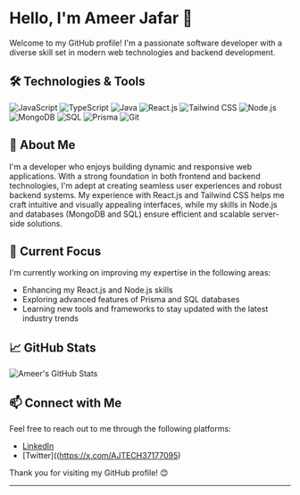 # Hello, I'm Ameer Jafar 👋

Welcome to my GitHub profile! I'm a passionate software developer with a diverse skill set in modern web technologies and backend development.

## 🛠️ Technologies & Tools

![JavaScript](https://img.shields.io/badge/JavaScript-%23F7DF1C.svg?style=for-the-badge&logo=javascript&logoColor=black) ![TypeScript](https://img.shields.io/badge/TypeScript-%232B7489.svg?style=for-the-badge&logo=typescript&logoColor=white) ![Java](https://img.shields.io/badge/Java-%23E34F26.svg?style=for-the-badge&logo=java&logoColor=white) ![React.js](https://img.shields.io/badge/React-%2361DAFB.svg?style=for-the-badge&logo=react&logoColor=black) ![Tailwind CSS](https://img.shields.io/badge/Tailwind%20CSS-%2338B2AC.svg?style=for-the-badge&logo=tailwind-css&logoColor=white) ![Node.js](https://img.shields.io/badge/Node.js-%23339933.svg?style=for-the-badge&logo=node.js&logoColor=white) ![MongoDB](https://img.shields.io/badge/MongoDB-%2347A248.svg?style=for-the-badge&logo=mongodb&logoColor=white) ![SQL](https://img.shields.io/badge/SQL-%234F5D95.svg?style=for-the-badge&logo=postgresql&logoColor=white) ![Prisma](https://img.shields.io/badge/Prisma-%232D3748.svg?style=for-the-badge&logo=prisma&logoColor=white) ![Git](https://img.shields.io/badge/Git-%23F05032.svg?style=for-the-badge&logo=git&logoColor=white)

## 🚀 About Me

I'm a developer who enjoys building dynamic and responsive web applications. With a strong foundation in both frontend and backend technologies, I'm adept at creating seamless user experiences and robust backend systems. My experience with React.js and Tailwind CSS helps me craft intuitive and visually appealing interfaces, while my skills in Node.js and databases (MongoDB and SQL) ensure efficient and scalable server-side solutions.

## 🌱 Current Focus

I'm currently working on improving my expertise in the following areas:
- Enhancing my React.js and Node.js skills
- Exploring advanced features of Prisma and SQL databases
- Learning new tools and frameworks to stay updated with the latest industry trends

## 📈 GitHub Stats

![Ameer's GitHub Stats](https://github-readme-stats.vercel.app/api?username=ameerjafar&show_icons=true&hide_title=true&count_private=true&hide=prs&include_all_commits=true&theme=dark)

## 📫 Connect with Me

Feel free to reach out to me through the following platforms:
- [LinkedIn](https://www.linkedin.com/in/ameer-jafar-3b6864240/)
- [Twitter]((https://x.com/AJTECH37177095)
  
Thank you for visiting my GitHub profile! 😊

---
